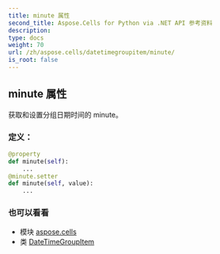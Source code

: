 ```yaml
---
title: minute 属性
second_title: Aspose.Cells for Python via .NET API 参考资料
description:
type: docs
weight: 70
url: /zh/aspose.cells/datetimegroupitem/minute/
is_root: false
---
```

## minute 属性

获取和设置分组日期时间的 minute。
### 定义：
```python
@property
def minute(self):
    ...
@minute.setter
def minute(self, value):
    ...
```

### 也可以看看
* 模块 [aspose.cells](../../)
* 类 [DateTimeGroupItem](/cells/python-net/zh/aspose.cells/datetimegroupitem)
